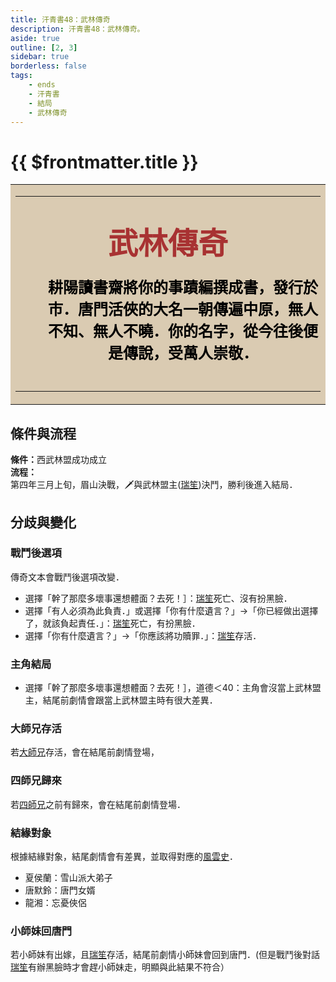 ```yaml
---
title: 汗青書48：武林傳奇
description: 汗青書48：武林傳奇。
aside: true
outline: [2, 3]
sidebar: true
borderless: false
tags:
    - ends
    - 汗青書
    - 結局
    - 武林傳奇
---
```


# {{ $frontmatter.title }}

<table style="text-align:center;">
    <tr>
        <td WIDTH=565 BGCOLOR="#dacbb2">
            <hr><br>
            <font size="7" color="#a83232"><strong>&emsp;&emsp;武林傳奇&emsp;&emsp;</strong></font>
            <br>
            <br>
            <font size="5" color="000000">
            <strong>
            &emsp;&emsp;耕陽讀書齋將你的事蹟編撰成書，發行於<br>
            &emsp;&emsp;市．唐門活俠的大名一朝傳遍中原，無人<br>
            &emsp;&emsp;不知、無人不曉．你的名字，從今往後便<br>
            &emsp;&emsp;是傳說，受萬人崇敬．<br>
            <br>
            </strong>
            </font>
            <hr>
        </td>
    </tr>
</table>

## 條件與流程

<b>條件：</b>西武林盟成功成立<br>
<b>流程：</b><br>
第四年三月上旬，眉山決戰，🗡️與武林盟主([瑞笙](/people/characters/special999))決鬥，勝利後進入結局．

## 分歧與變化

### 戰鬥後選項
傳奇文本會戰鬥後選項改變．
+ 選擇「幹了那麼多壞事還想體面？去死！］：[瑞笙](/people/characters/special999)死亡、沒有扮黑臉．
+ 選擇「有人必須為此負責．」或選擇「你有什麼遺言？」→「你已經做出選擇了，就該負起責任．」：[瑞笙](/people/characters/special999)死亡，有扮黑臉．
+ 選擇「你有什麼遺言？」→「你應該將功贖罪．」：[瑞笙](/people/characters/special999)存活．

### 主角結局
+ 選擇「幹了那麼多壞事還想體面？去死！］，道德＜40：主角會沒當上武林盟主，結尾前劇情會跟當上武林盟主時有很大差異．

### 大師兄存活
若[大師兄](/people/characters/brother1)存活，會在結尾前劇情登場，

### 四師兄歸來
若[四師兄](/people/characters/brother4)之前有歸來，會在結尾前劇情登場．

### 結緣對象
根據結緣對象，結尾劇情會有差異，並取得對應的[風雲史](event/achievements/index)．
+ <Girl5Icon>夏侯蘭</Girl5Icon>：<AchievementIcon :size="`small`" :no="`12`">雪山派大弟子</AchievementIcon>
+ <Girl0Icon>唐默鈴</Girl0Icon>：<AchievementIcon :size="`small`" :no="`13`">唐門女婿</AchievementIcon>
+ <Girl8Icon>龍湘</Girl8Icon>：<AchievementIcon :size="`small`" :no="`14`">忘憂俠侶</AchievementIcon>

### 小師妹回唐門
若<Girl0Icon>小師妹</Girl0Icon>有出嫁，且[瑞笙](/people/characters/special999)存活，結尾前劇情小師妹會回到唐門．(但是戰鬥後對話[瑞笙](/people/characters/special999)有辦黑臉時才會趕小師妹走，明顯與此結果不符合）
